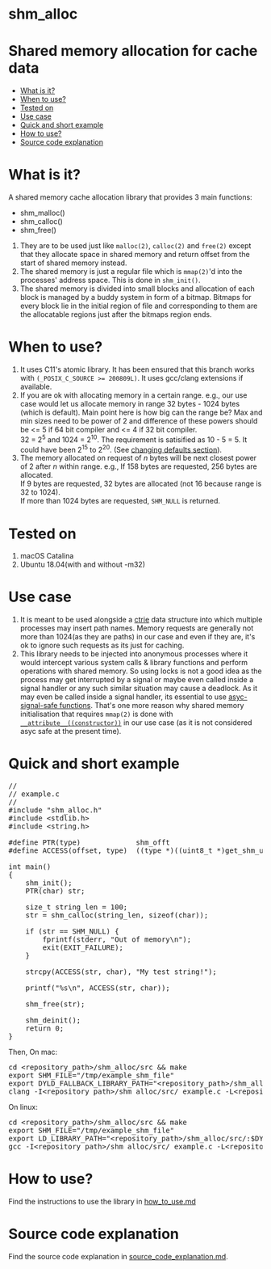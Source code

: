 # shm_alloc

<h1>Shared memory allocation for cache data</h1>

<ul>
	<li><a href="#what-is-it">What is it?</a></li>
	<li><a href="#when-to-use">When to use?</a></li>
	<li><a href="#tested-on">Tested on</a></li>
	<li><a href="#use-case">Use case</a></li>
	<li><a href="#quick-and-short-example">Quick and short example</a></li>
	<li><a href="#how-to-use">How to use?</a></li>
	<li><a href="#source-code-explanation">Source code explanation</a></li>
</ul>

# What is it?

A shared memory cache allocation library that provides 3 main functions:

<ul>
	<li>
		shm_malloc()
	</li>
	<li>
		shm_calloc()
	</li>
	<li>
		shm_free()
	</li>
</ul>


<ol>
    <li>
        They are to be used just like <code>malloc(2)</code>, <code>calloc(2)</code> and <code>free(2)</code> except that they 
        allocate space in shared memory and return offset from the start of shared memory instead.
    </li>
    <li>
        The shared memory is just a regular file which is <code>mmap(2)</code>'d into the processes' address space. This is done in <code>shm_init()</code>.
    </li>
    <li>
        The shared memory is divided into small blocks and allocation of each block is managed by a buddy system in form of 
        a bitmap. Bitmaps for every block lie in the initial region of file and corresponding to them are the allocatable 
        regions just after the bitmaps region ends.
    </li>
</ol>

# When to use?

<ol>
    <li>
        It uses C11's atomic library. It has been ensured that this branch works with <code>(_POSIX_C_SOURCE >= 200809L)</code>.
		It uses gcc/clang extensions if available.
    </li>
	<li>
		If you are ok with allocating memory in a certain range. e.g., our use case would let us allocate memory
		in range 32 bytes - 1024 bytes (which is default). Main point here is how big can the range be?
		Max and min sizes need to be power of 2 and difference of these powers should be <= 5 if 64 bit compiler and
		<= 4 if 32 bit compiler.<br>
		32 = 2<sup>5</sup> and 1024 = 2<sup>10</sup>. The requirement is satisified as 10 - 5 = 5. It could have been
		2<sup>15</sup> to 2<sup>20</sup>. (See <a href="docs/how_to_use.md#changing-default-settings">changing defaults section</a>). <br>
	</li>
	<li>
		The memory allocated on request of <em>n</em> bytes will be next closest power of 2 after <em>n</em> within range.
		e.g., If 158 bytes are requested, 256 bytes are allocated.<br>
		If 9 bytes are requested, 32 bytes are allocated (not 16 because range is 32 to 1024).<br>
		If more than 1024 bytes are requested, <code>SHM_NULL</code> is returned.
	</li>
</ol>

# Tested on

<ol>
	<li>macOS Catalina</li>
	<li>Ubuntu 18.04(with and without -m32)</li>
</ol>

# Use case

<ol>
    <li>
        It is meant to be used alongside a <a href="https://en.wikipedia.org/wiki/Ctrie">ctrie</a> data structure into which 
        multiple processes may insert path names. Memory requests are generally not more than 1024(as they are paths) in our case and even if they are, 
        it's ok to ignore such requests as its just for caching.
    </li>
    <li>
        This library needs to be injected into anonymous processes where it would intercept various system calls & library 
        functions and perform operations with shared memory. So using locks is not a good idea as the process may get 
        interrupted by a signal or maybe even called inside a signal handler or any such similar situation may cause a 
        deadlock. As it may even be called inside a signal handler, its essential to use 
        <a href="http://man7.org/linux/man-pages/man7/signal-safety.7.html">asyc-signal-safe functions</a>. That's one more
        reason why shared memory initialisation that requires <code>mmap(2)</code> is done with <a href="https://gcc.gnu.org/onlinedocs/gcc-4.7.0/gcc/Function-Attributes.html"><code>__attribute__((constructor))</code></a> in our use case
        (as it is not considered asyc safe at the present time).
    </li>
</ol>

# Quick and short example

<pre>
//
// example.c
//
#include "shm_alloc.h"
#include &ltstdlib.h&gt
#include &ltstring.h&gt

#define PTR(type)             shm_offt
#define ACCESS(offset, type)  ((type *)((uint8_t *)get_shm_user_base() + (offset)))

int main()
{
	shm_init();
	PTR(char) str;<br>
	size_t string_len = 100;
	str = shm_calloc(string_len, sizeof(char));<br>
	if (str == SHM_NULL) {
		fprintf(stderr, "Out of memory\n");
		exit(EXIT_FAILURE);
	}<br>
	strcpy(ACCESS(str, char), "My test string!");<br>
	printf("%s\n", ACCESS(str, char));<br>
	shm_free(str);<br>
	shm_deinit();
	return 0;
}
</pre>

Then,
On mac:
<pre>
cd &ltrepository_path&gt/shm_alloc/src && make
export SHM_FILE="/tmp/example_shm_file"
export DYLD_FALLBACK_LIBRARY_PATH="&ltrepository_path&gt/shm_alloc/src/:$DYLD_FALLBACK_LIBRARY_PATH"
clang -I&ltrepository_path&gt/shm_alloc/src/ example.c -L&ltrepository_path&gt/shm_alloc/src/ -lshm_alloc
</pre>

On linux:
<pre>
cd &ltrepository_path&gt/shm_alloc/src && make
export SHM_FILE="/tmp/example_shm_file"
export LD_LIBRARY_PATH="&ltrepository_path&gt/shm_alloc/src/:$DYLD_FALLBACK_LIBRARY_PATH"
gcc -I&ltrepository_path&gt/shm_alloc/src/ example.c -L&ltrepository_path&gt/shm_alloc/src/ -lshm_alloc
</pre>


# How to use?

Find the instructions to use the library in 
<a href="docs/how_to_use.md">how_to_use.md<a>

# Source code explanation

Find the source code explanation in 
<a href="docs/source_code_explanation.md">source_code_explanation.md</a>.
